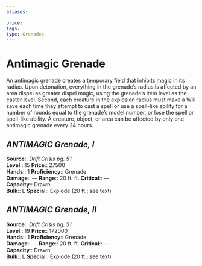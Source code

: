 ```yaml
---
aliases: 

price: 
tags: 
type: Grenades
---
```


# Antimagic Grenade

An antimagic grenade creates a temporary field that inhibits magic in its radius. Upon detonation, everything in the grenade’s radius is affected by an area dispel as greater dispel magic, using the grenade’s item level as the caster level. Second, each creature in the explosion radius must make a Will save each time they attempt to cast a spell or use a spell-like ability for a number of rounds equal to the grenade’s model number, or lose the spell or spell-like ability. A creature, object, or area can be affected by only one antimagic grenade every 24 hours.  

## _ANTIMAGIC Grenade, I_

**Source**:: _Drift Crisis pg. 51_  
**Level**:: 15
**Price**:: 27500  
**Hands**:: 1
**Proficiency**:: Grenade  
**Damage**:: — 
**Range**:: 20 ft. ft.
**Critical**:: —  
**Capacity**:: Drawn  
**Bulk**:: L
**Special**:: Explode (20 ft.; see text)

## _ANTIMAGIC Grenade, II_

**Source**:: _Drift Crisis pg. 51_  
**Level**:: 19
**Price**:: 172000  
**Hands**:: 1
**Proficiency**:: Grenade  
**Damage**:: — 
**Range**:: 20 ft. ft.
**Critical**:: —  
**Capacity**:: Drawn  
**Bulk**:: L
**Special**:: Explode (20 ft.; see text)

